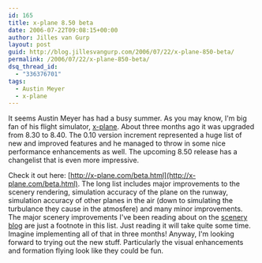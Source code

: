 ```yaml
---
id: 165
title: x-plane 8.50 beta
date: 2006-07-22T09:08:15+00:00
author: Jilles van Gurp
layout: post
guid: http://blog.jillesvangurp.com/2006/07/22/x-plane-850-beta/
permalink: /2006/07/22/x-plane-850-beta/
dsq_thread_id:
  - "336376701"
tags:
  - Austin Meyer
  - x-plane
---
```

It seems Austin Meyer has had a busy summer. As you may know, I'm big fan of his flight simulator, [x-plane](http://x-plane.com). About three months ago it was upgraded from 8.30 to 8.40. The 0.10 version increment represented a huge list of new and improved features and he managed to throw in some nice performance enhancements as well. The upcoming 8.50 release has a changelist that is even more impressive.

Check it out here: [http://x-plane.com/beta.html](http://x-plane.com/beta.html). The long list includes major improvements to the scenery rendering, simulation accuracy of the plane on the runway, simulation accuracy of other planes in the air (down to simulating the turbulance they cause in the atmosfere) and many minor improvements. The major scenery improvements I've been reading about on the [scenery blog](http://xplanescenery.blogspot.com/) are just a footnote in this list. Just reading it will take quite some time. Imagine implementing all of that in three months! Anyway, I'm looking forward to trying out the new stuff. Particularly the visual enhancements and formation flying look like they could be fun.